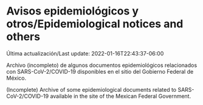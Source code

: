 # Avisos epidemiológicos y otros/Epidemiological notices and others

Última actualización/Last update: 2022-01-16T22:43:37-06:00

Archivo (incompleto) de algunos documentos epidemiológicos relacionados con SARS-CoV-2/COVID-19 disponibles en el sitio del Gobierno Federal de México.

(Incomplete) Archive of some epidemiological documents related to SARS-CoV-2/COVID-19 available in the site of the Mexican Federal Government.
